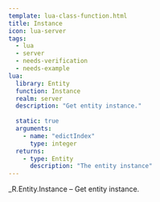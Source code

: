 ```yaml
---
template: lua-class-function.html
title: Instance
icon: lua-server
tags:
  - lua
  - server
  - needs-verification
  - needs-example
lua:
  library: Entity
  function: Instance
  realm: server
  description: "Get entity instance."
  
  static: true
  arguments:
    - name: "edictIndex"
      type: integer
  returns:
    - type: Entity
      description: "The entity instance"
---
```


<div class="lua__search__keywords">
_R.Entity.Instance &#x2013; Get entity instance.
</div>

